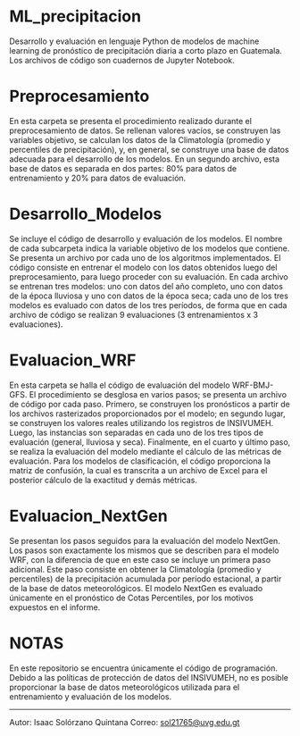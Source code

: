 # ML_precipitacion

Desarrollo y evaluación en lenguaje Python de modelos de machine learning de pronóstico de precipitación diaria a corto plazo en Guatemala. Los archivos de código son cuadernos de Jupyter Notebook.

# Preprocesamiento

En esta carpeta se presenta el procedimiento realizado durante el preprocesamiento de datos. Se rellenan valores vacíos, se construyen las variables objetivo, se calculan los datos de la Climatología (promedio y percentiles de precipitación), y, en general, se construye una base de datos adecuada para el desarrollo de los modelos. En un segundo archivo, esta base de datos es separada en dos partes: 80% para datos de entrenamiento y 20% para datos de evaluación.

# Desarrollo_Modelos

Se incluye el código de desarrollo y evaluación de los modelos. El nombre de cada subcarpeta indica la variable objetivo de los modelos que contiene. Se presenta un archivo por cada uno de los algoritmos implementados. El código consiste en entrenar el modelo con los datos obtenidos luego del preprocesamiento, para luego proceder con su evaluación. En cada archivo se entrenan tres modelos: uno con datos del año completo, uno con datos de la época lluviosa y uno con datos de la época seca; cada uno de los tres modelos es evaluado con datos de los tres períodos, de forma que en cada archivo de código se realizan 9 evaluaciones (3 entrenamientos x 3 evaluaciones).

# Evaluacion_WRF

En esta carpeta se halla el código de evaluación del modelo WRF-BMJ-GFS. El procedimiento se desglosa en varios pasos; se presenta un archivo de código por cada paso. Primero, se construyen los pronósticos a partir de los archivos rasterizados proporcionados por el modelo; en segundo lugar, se construyen los valores reales utilizando los registros de INSIVUMEH. Luego, las instancias son separadas en cada uno de los tres tipos de evaluación (general, lluviosa y seca). Finalmente, en el cuarto y último paso, se realiza la evaluación del modelo mediante el cálculo de las métricas de evaluación. Para los modelos de clasificación, el código proporciona la matriz de confusión, la cual es transcrita a un archivo de Excel para el posterior cálculo de la exactitud y demás métricas.

# Evaluacion_NextGen

Se presentan los pasos seguidos para la evaluación del modelo NextGen. Los pasos son exactamente los mismos que se describen para el modelo WRF, con la diferencia de que en este caso se incluye un primera paso adicional. Este paso consiste en obtener la Climatología (promedio y percentiles) de la precipitación acumulada por período estacional, a partir de la base de datos meteorológicos. El modelo NextGen es evaluado únicamente en el pronóstico de Cotas Percentiles, por los motivos expuestos en el informe.

# NOTAS

En este repositorio se encuentra únicamente el código de programación. Debido a las políticas de protección de datos del INSIVUMEH, no es posible proporcionar la base de datos meteorológicos utilizada para el entrenamiento y evaluación de los modelos.

-------------------------------------------------

Autor: Isaac Solórzano Quintana
Correo: sol21765@uvg.edu.gt
